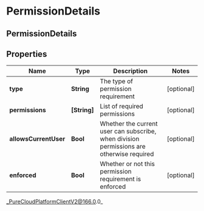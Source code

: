 # PermissionDetails

## PermissionDetails

## Properties

|Name | Type | Description | Notes|
|------------ | ------------- | ------------- | -------------|
| **type** | **String** | The type of permission requirement | [optional] |
| **permissions** | **[String]** | List of required permissions | [optional] |
| **allowsCurrentUser** | **Bool** | Whether the current user can subscribe, when division permissions are otherwise required | [optional] |
| **enforced** | **Bool** | Whether or not this permission requirement is enforced | [optional] |



_PureCloudPlatformClientV2@166.0.0_
